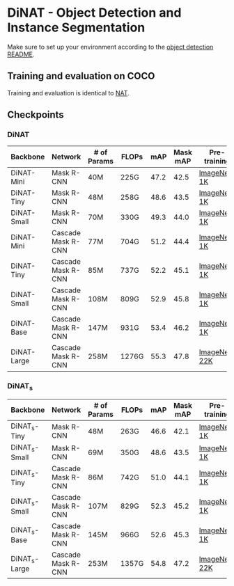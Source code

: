# DiNAT - Object Detection and Instance Segmentation

Make sure to set up your environment according to the [object detection README](README.md).

## Training and evaluation on COCO
Training and evaluation is identical to [NAT](NAT.md).

## Checkpoints
### DiNAT
| Backbone | Network | # of Params | FLOPs | mAP | Mask mAP | Pre-training | Checkpoint | Config file |
|---|---|---|---|---|---|---|---|---|
| DiNAT-Mini | Mask R-CNN | 40M | 225G | 47.2 | 42.5 | [ImageNet-1K](https://shi-labs.com/projects/dinat/checkpoints/imagenet1k/dinat_mini_in1k_224.pth) | [Download](https://shi-labs.com/projects/dinat/checkpoints/coco/maskrcnn_dinat_mini.pth) | [config.py](configs/dinat/mask_rcnn_dinat_mini_3x_coco.py) |
| DiNAT-Tiny | Mask R-CNN | 48M | 258G | 48.6 | 43.5 | [ImageNet-1K](https://shi-labs.com/projects/dinat/checkpoints/imagenet1k/dinat_tiny_in1k_224.pth) | [Download](https://shi-labs.com/projects/dinat/checkpoints/coco/maskrcnn_dinat_tiny.pth) | [config.py](configs/dinat/mask_rcnn_dinat_tiny_3x_coco.py) |
| DiNAT-Small | Mask R-CNN | 70M | 330G | 49.3 | 44.0 | [ImageNet-1K](https://shi-labs.com/projects/dinat/checkpoints/imagenet1k/dinat_small_in1k_224.pth) | [Download](https://shi-labs.com/projects/dinat/checkpoints/coco/maskrcnn_dinat_small.pth) | [config.py](configs/dinat/mask_rcnn_dinat_small_3x_coco.py) |
| DiNAT-Mini | Cascade Mask R-CNN | 77M | 704G | 51.2 | 44.4 | [ImageNet-1K](https://shi-labs.com/projects/dinat/checkpoints/imagenet1k/dinat_mini_in1k_224.pth) | [Download](https://shi-labs.com/projects/dinat/checkpoints/coco/cascadedmaskrcnn_dinat_mini.pth) | [config.py](configs/dinat/cascade_mask_rcnn_dinat_mini_3x_coco.py) |
| DiNAT-Tiny | Cascade Mask R-CNN | 85M | 737G | 52.2 | 45.1 | [ImageNet-1K](https://shi-labs.com/projects/dinat/checkpoints/imagenet1k/dinat_tiny_in1k_224.pth) | [Download](https://shi-labs.com/projects/dinat/checkpoints/coco/cascadedmaskrcnn_dinat_tiny.pth) | [config.py](configs/dinat/cascade_mask_rcnn_dinat_tiny_3x_coco.py) |
| DiNAT-Small | Cascade Mask R-CNN | 108M | 809G | 52.9 | 45.8 | [ImageNet-1K](https://shi-labs.com/projects/dinat/checkpoints/imagenet1k/dinat_small_in1k_224.pth) | [Download](https://shi-labs.com/projects/dinat/checkpoints/coco/cascadedmaskrcnn_dinat_small.pth) | [config.py](configs/dinat/cascade_mask_rcnn_dinat_small_3x_coco.py) |
| DiNAT-Base | Cascade Mask R-CNN | 147M | 931G | 53.4 | 46.2 | [ImageNet-1K](https://shi-labs.com/projects/dinat/checkpoints/imagenet1k/dinat_base_in1k_224.pth) | [Download](https://shi-labs.com/projects/dinat/checkpoints/coco/cascadedmaskrcnn_dinat_base.pth) | [config.py](configs/dinat/cascade_mask_rcnn_dinat_base_3x_coco.py) |
| DiNAT-Large | Cascade Mask R-CNN | 258M | 1276G | 55.3 | 47.8 | [ImageNet-22K](https://shi-labs.com/projects/dinat/checkpoints/imagenet22k/dinat_large_in22k_224.pth) | [Download](https://shi-labs.com/projects/dinat/checkpoints/coco/cascadedmaskrcnn_dinat_large.pth) |

### DiNAT<sub>s</sub>
| Backbone | Network | # of Params | FLOPs | mAP | Mask mAP | Pre-training | Checkpoint | Config file |
|---|---|---|---|---|---|---|---|---|
| DiNAT<sub>s</sub>-Tiny | Mask R-CNN | 48M | 263G | 46.6 | 42.1 | [ImageNet-1K](https://shi-labs.com/projects/dinat/checkpoints/imagenet1k/dinat_s_tiny_in1k_224.pth) | [Download](https://shi-labs.com/projects/dinat/checkpoints/coco/maskrcnn_dinat_s_tiny.pth) | [config.py](configs/dinat_s/mask_rcnn_dinat_s_tiny_3x_coco.py) |
| DiNAT<sub>s</sub>-Small | Mask R-CNN | 69M | 350G | 48.6 | 43.5 | [ImageNet-1K](https://shi-labs.com/projects/dinat/checkpoints/imagenet1k/dinat_s_small_in1k_224.pth) | [Download](https://shi-labs.com/projects/dinat/checkpoints/coco/maskrcnn_dinat_s_small.pth) | [config.py](configs/dinat_s/mask_rcnn_dinat_s_small_3x_coco.py) |
| DiNAT<sub>s</sub>-Tiny | Cascade Mask R-CNN | 86M | 742G | 51.0 | 44.1 | [ImageNet-1K](https://shi-labs.com/projects/dinat/checkpoints/imagenet1k/dinat_s_tiny_in1k_224.pth) | [Download](https://shi-labs.com/projects/dinat/checkpoints/coco/cascadedmaskrcnn_dinat_s_tiny.pth) | [config.py](configs/dinat_s/cascade_mask_rcnn_dinat_s_tiny_3x_coco.py) |
| DiNAT<sub>s</sub>-Small | Cascade Mask R-CNN | 107M | 829G | 52.3 | 45.2 | [ImageNet-1K](https://shi-labs.com/projects/dinat/checkpoints/imagenet1k/dinat_s_small_in1k_224.pth) | [Download](https://shi-labs.com/projects/dinat/checkpoints/coco/cascadedmaskrcnn_dinat_s_small.pth) | [config.py](configs/dinat_s/cascade_mask_rcnn_dinat_s_small_3x_coco.py) |
| DiNAT<sub>s</sub>-Base | Cascade Mask R-CNN | 145M | 966G | 52.6 | 45.3 | [ImageNet-1K](https://shi-labs.com/projects/dinat/checkpoints/imagenet1k/dinat_s_base_in1k_224.pth) | [Download](https://shi-labs.com/projects/dinat/checkpoints/coco/cascadedmaskrcnn_dinat_s_base.pth) | [config.py](configs/dinat_s/cascade_mask_rcnn_dinat_s_base_3x_coco.py) |
| DiNAT<sub>s</sub>-Large | Cascade Mask R-CNN | 253M | 1357G | 54.8 | 47.2 | [ImageNet-22K](https://shi-labs.com/projects/dinat/checkpoints/imagenet22k/dinat_s_large_in22k_224.pth) | [Download](https://shi-labs.com/projects/dinat/checkpoints/coco/cascadedmaskrcnn_dinat_s_large.pth) | [config.py](configs/dinat_s/cascade_mask_rcnn_dinat_s_large_3x_coco.py) |

